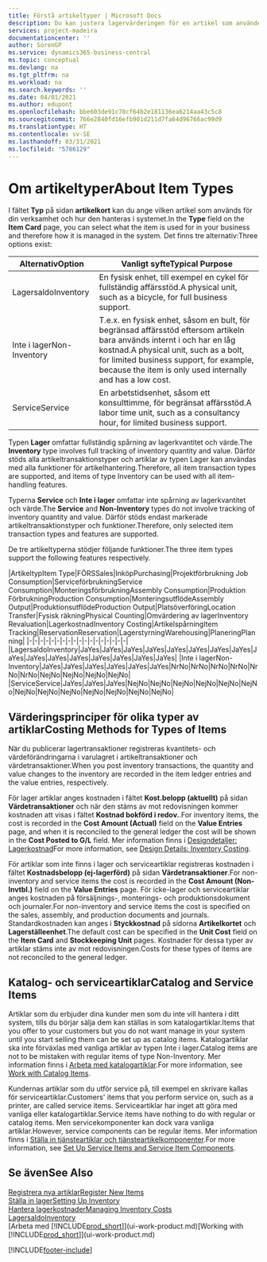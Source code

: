 ```yaml
---
title: Förstå artikeltyper | Microsoft Docs
description: Du kan justera lagervärderingen för en artikel som använder FIFO eller genomsnittliga värderingsprinciper, till exempel när artikelkostnader ändras av andra skäl än transaktioner.
services: project-madeira
documentationcenter: ''
author: SorenGP
ms.service: dynamics365-business-central
ms.topic: conceptual
ms.devlang: na
ms.tgt_pltfrm: na
ms.workload: na
ms.search.keywords: ''
ms.date: 04/01/2021
ms.author: edupont
ms.openlocfilehash: bbe603de91c78cf64b2e181136ea6214aa43c5c8
ms.sourcegitcommit: 766e2840fd16efb901d211d7fa64d96766ac99d9
ms.translationtype: HT
ms.contentlocale: sv-SE
ms.lasthandoff: 03/31/2021
ms.locfileid: "5786129"
---
```

# <a name="about-item-types"></a><span data-ttu-id="4d93d-103">Om artikeltyper</span><span class="sxs-lookup"><span data-stu-id="4d93d-103">About Item Types</span></span>
<span data-ttu-id="4d93d-104">I fältet **Typ** på sidan **artikelkort** kan du ange vilken artikel som används för din verksamhet och hur den hanteras i systemet.</span><span class="sxs-lookup"><span data-stu-id="4d93d-104">In the **Type** field on the **Item Card** page, you can select what the item is used for in your business and therefore how it is managed in the system.</span></span> <span data-ttu-id="4d93d-105">Det finns tre alternativ:</span><span class="sxs-lookup"><span data-stu-id="4d93d-105">Three options exist:</span></span>

|<span data-ttu-id="4d93d-106">Alternativ</span><span class="sxs-lookup"><span data-stu-id="4d93d-106">Option</span></span>|<span data-ttu-id="4d93d-107">Vanligt syfte</span><span class="sxs-lookup"><span data-stu-id="4d93d-107">Typical Purpose</span></span>|
|------|-----------|
|<span data-ttu-id="4d93d-108">Lagersaldo</span><span class="sxs-lookup"><span data-stu-id="4d93d-108">Inventory</span></span>|<span data-ttu-id="4d93d-109">En fysisk enhet, till exempel en cykel för fullständig affärsstöd.</span><span class="sxs-lookup"><span data-stu-id="4d93d-109">A physical unit, such as a bicycle, for full business support.</span></span>|
|<span data-ttu-id="4d93d-110">Inte i lager</span><span class="sxs-lookup"><span data-stu-id="4d93d-110">Non-Inventory</span></span>|<span data-ttu-id="4d93d-111">T.e.x. en fysisk enhet, såsom en bult, för begränsad affärsstöd eftersom artikeln bara används internt i och har en låg kostnad.</span><span class="sxs-lookup"><span data-stu-id="4d93d-111">A physical unit, such as a bolt, for limited business support, for example, because the item is only used internally and has a low cost.</span></span>|
|<span data-ttu-id="4d93d-112">Service</span><span class="sxs-lookup"><span data-stu-id="4d93d-112">Service</span></span>|<span data-ttu-id="4d93d-113">En arbetstidsenhet, såsom ett konsulttimme, för begränsat affärsstöd.</span><span class="sxs-lookup"><span data-stu-id="4d93d-113">A labor time unit, such as a consultancy hour, for limited business support.</span></span>|

<span data-ttu-id="4d93d-114">Typen **Lager** omfattar fullständig spårning av lagerkvantitet och värde.</span><span class="sxs-lookup"><span data-stu-id="4d93d-114">The **Inventory** type involves full tracking of inventory quantity and value.</span></span> <span data-ttu-id="4d93d-115">Därför stöds alla artikeltransaktionstyper och artiklar av typen Lager kan användas med alla funktioner för artikelhantering.</span><span class="sxs-lookup"><span data-stu-id="4d93d-115">Therefore, all item transaction types are supported, and items of type Inventory can be used with all item-handling features.</span></span>

<span data-ttu-id="4d93d-116">Typerna **Service** och **Inte i lager** omfattar inte spårning av lagerkvantitet och värde.</span><span class="sxs-lookup"><span data-stu-id="4d93d-116">The **Service** and **Non-Inventory** types do not involve tracking of inventory quantity and value.</span></span> <span data-ttu-id="4d93d-117">Därför stöds endast markerade artikeltransaktionstyper och funktioner.</span><span class="sxs-lookup"><span data-stu-id="4d93d-117">Therefore, only selected item transaction types and features are supported.</span></span>

<span data-ttu-id="4d93d-118">De tre artikeltyperna stödjer följande funktioner.</span><span class="sxs-lookup"><span data-stu-id="4d93d-118">The three item types support the following features respectively.</span></span>

|<span data-ttu-id="4d93d-119">Artikeltyp</span><span class="sxs-lookup"><span data-stu-id="4d93d-119">Item Type</span></span>|<span data-ttu-id="4d93d-120">FÖRS</span><span class="sxs-lookup"><span data-stu-id="4d93d-120">Sales</span></span>|<span data-ttu-id="4d93d-121">Inköp</span><span class="sxs-lookup"><span data-stu-id="4d93d-121">Purchasing</span></span>|<span data-ttu-id="4d93d-122">Projektförbrukning </span><span class="sxs-lookup"><span data-stu-id="4d93d-122">Job Consumption</span></span>|<span data-ttu-id="4d93d-123">Serviceförbrukning</span><span class="sxs-lookup"><span data-stu-id="4d93d-123">Service Consumption</span></span>|<span data-ttu-id="4d93d-124">Monteringsförbrukning</span><span class="sxs-lookup"><span data-stu-id="4d93d-124">Assembly Consumption</span></span>|<span data-ttu-id="4d93d-125">Produktion Förbrukning</span><span class="sxs-lookup"><span data-stu-id="4d93d-125">Production Consumption</span></span>|<span data-ttu-id="4d93d-126">Monteringsutflöde</span><span class="sxs-lookup"><span data-stu-id="4d93d-126">Assembly Output</span></span>|<span data-ttu-id="4d93d-127">Produktionsutflöde</span><span class="sxs-lookup"><span data-stu-id="4d93d-127">Production Output</span></span>|<span data-ttu-id="4d93d-128">Platsöverföring</span><span class="sxs-lookup"><span data-stu-id="4d93d-128">Location Transfer</span></span>|<span data-ttu-id="4d93d-129">Fysisk räkning</span><span class="sxs-lookup"><span data-stu-id="4d93d-129">Physical Counting</span></span>|<span data-ttu-id="4d93d-130">Omvärdering av lager</span><span class="sxs-lookup"><span data-stu-id="4d93d-130">Inventory Revaluation</span></span>|<span data-ttu-id="4d93d-131">Lagerkostnad</span><span class="sxs-lookup"><span data-stu-id="4d93d-131">Inventory Costing</span></span>|<span data-ttu-id="4d93d-132">Artikelspårning</span><span class="sxs-lookup"><span data-stu-id="4d93d-132">Item Tracking</span></span>|<span data-ttu-id="4d93d-133">Reservation</span><span class="sxs-lookup"><span data-stu-id="4d93d-133">Reservation</span></span>|<span data-ttu-id="4d93d-134">Lagerstyrning</span><span class="sxs-lookup"><span data-stu-id="4d93d-134">Warehousing</span></span>|<span data-ttu-id="4d93d-135">Planering</span><span class="sxs-lookup"><span data-stu-id="4d93d-135">Planning</span></span>|
|-|-|-|-|-|-|-|-|-|-|-|-|-|-|-|-|-|-|
|<span data-ttu-id="4d93d-136">Lagersaldo</span><span class="sxs-lookup"><span data-stu-id="4d93d-136">Inventory</span></span>|<span data-ttu-id="4d93d-137">Ja</span><span class="sxs-lookup"><span data-stu-id="4d93d-137">Yes</span></span>|<span data-ttu-id="4d93d-138">Ja</span><span class="sxs-lookup"><span data-stu-id="4d93d-138">Yes</span></span>|<span data-ttu-id="4d93d-139">Ja</span><span class="sxs-lookup"><span data-stu-id="4d93d-139">Yes</span></span>|<span data-ttu-id="4d93d-140">Ja</span><span class="sxs-lookup"><span data-stu-id="4d93d-140">Yes</span></span>|<span data-ttu-id="4d93d-141">Ja</span><span class="sxs-lookup"><span data-stu-id="4d93d-141">Yes</span></span>|<span data-ttu-id="4d93d-142">Ja</span><span class="sxs-lookup"><span data-stu-id="4d93d-142">Yes</span></span>|<span data-ttu-id="4d93d-143">Ja</span><span class="sxs-lookup"><span data-stu-id="4d93d-143">Yes</span></span>|<span data-ttu-id="4d93d-144">Ja</span><span class="sxs-lookup"><span data-stu-id="4d93d-144">Yes</span></span>|<span data-ttu-id="4d93d-145">Ja</span><span class="sxs-lookup"><span data-stu-id="4d93d-145">Yes</span></span>|<span data-ttu-id="4d93d-146">Ja</span><span class="sxs-lookup"><span data-stu-id="4d93d-146">Yes</span></span>|<span data-ttu-id="4d93d-147">Ja</span><span class="sxs-lookup"><span data-stu-id="4d93d-147">Yes</span></span>|<span data-ttu-id="4d93d-148">Ja</span><span class="sxs-lookup"><span data-stu-id="4d93d-148">Yes</span></span>|<span data-ttu-id="4d93d-149">Ja</span><span class="sxs-lookup"><span data-stu-id="4d93d-149">Yes</span></span>|<span data-ttu-id="4d93d-150">Ja</span><span class="sxs-lookup"><span data-stu-id="4d93d-150">Yes</span></span>|<span data-ttu-id="4d93d-151">Ja</span><span class="sxs-lookup"><span data-stu-id="4d93d-151">Yes</span></span>|<span data-ttu-id="4d93d-152">Ja</span><span class="sxs-lookup"><span data-stu-id="4d93d-152">Yes</span></span>|
|<span data-ttu-id="4d93d-153">Inte i lager</span><span class="sxs-lookup"><span data-stu-id="4d93d-153">Non-Inventory</span></span>|<span data-ttu-id="4d93d-154">Ja</span><span class="sxs-lookup"><span data-stu-id="4d93d-154">Yes</span></span>|<span data-ttu-id="4d93d-155">Ja</span><span class="sxs-lookup"><span data-stu-id="4d93d-155">Yes</span></span>|<span data-ttu-id="4d93d-156">Ja</span><span class="sxs-lookup"><span data-stu-id="4d93d-156">Yes</span></span>|<span data-ttu-id="4d93d-157">Ja</span><span class="sxs-lookup"><span data-stu-id="4d93d-157">Yes</span></span>|<span data-ttu-id="4d93d-158">Ja</span><span class="sxs-lookup"><span data-stu-id="4d93d-158">Yes</span></span>|<span data-ttu-id="4d93d-159">Ja</span><span class="sxs-lookup"><span data-stu-id="4d93d-159">Yes</span></span>|<span data-ttu-id="4d93d-160">Nr</span><span class="sxs-lookup"><span data-stu-id="4d93d-160">No</span></span>|<span data-ttu-id="4d93d-161">Nr</span><span class="sxs-lookup"><span data-stu-id="4d93d-161">No</span></span>|<span data-ttu-id="4d93d-162">Nr</span><span class="sxs-lookup"><span data-stu-id="4d93d-162">No</span></span>|<span data-ttu-id="4d93d-163">Nr</span><span class="sxs-lookup"><span data-stu-id="4d93d-163">No</span></span>|<span data-ttu-id="4d93d-164">Nr</span><span class="sxs-lookup"><span data-stu-id="4d93d-164">No</span></span>|<span data-ttu-id="4d93d-165">Nr</span><span class="sxs-lookup"><span data-stu-id="4d93d-165">No</span></span>|<span data-ttu-id="4d93d-166">Nej</span><span class="sxs-lookup"><span data-stu-id="4d93d-166">No</span></span>|<span data-ttu-id="4d93d-167">Nej</span><span class="sxs-lookup"><span data-stu-id="4d93d-167">No</span></span>|<span data-ttu-id="4d93d-168">Nej</span><span class="sxs-lookup"><span data-stu-id="4d93d-168">No</span></span>|<span data-ttu-id="4d93d-169">Nej</span><span class="sxs-lookup"><span data-stu-id="4d93d-169">No</span></span>|
|<span data-ttu-id="4d93d-170">Service</span><span class="sxs-lookup"><span data-stu-id="4d93d-170">Service</span></span>|<span data-ttu-id="4d93d-171">Ja</span><span class="sxs-lookup"><span data-stu-id="4d93d-171">Yes</span></span>|<span data-ttu-id="4d93d-172">Ja</span><span class="sxs-lookup"><span data-stu-id="4d93d-172">Yes</span></span>|<span data-ttu-id="4d93d-173">Ja</span><span class="sxs-lookup"><span data-stu-id="4d93d-173">Yes</span></span>|<span data-ttu-id="4d93d-174">Nej</span><span class="sxs-lookup"><span data-stu-id="4d93d-174">No</span></span>|<span data-ttu-id="4d93d-175">Nej</span><span class="sxs-lookup"><span data-stu-id="4d93d-175">No</span></span>|<span data-ttu-id="4d93d-176">Nej</span><span class="sxs-lookup"><span data-stu-id="4d93d-176">No</span></span>|<span data-ttu-id="4d93d-177">Nej</span><span class="sxs-lookup"><span data-stu-id="4d93d-177">No</span></span>|<span data-ttu-id="4d93d-178">Nej</span><span class="sxs-lookup"><span data-stu-id="4d93d-178">No</span></span>|<span data-ttu-id="4d93d-179">Nej</span><span class="sxs-lookup"><span data-stu-id="4d93d-179">No</span></span>|<span data-ttu-id="4d93d-180">Nej</span><span class="sxs-lookup"><span data-stu-id="4d93d-180">No</span></span>|<span data-ttu-id="4d93d-181">Nej</span><span class="sxs-lookup"><span data-stu-id="4d93d-181">No</span></span>|<span data-ttu-id="4d93d-182">Nej</span><span class="sxs-lookup"><span data-stu-id="4d93d-182">No</span></span>|<span data-ttu-id="4d93d-183">Nej</span><span class="sxs-lookup"><span data-stu-id="4d93d-183">No</span></span>|<span data-ttu-id="4d93d-184">Nej</span><span class="sxs-lookup"><span data-stu-id="4d93d-184">No</span></span>|<span data-ttu-id="4d93d-185">Nej</span><span class="sxs-lookup"><span data-stu-id="4d93d-185">No</span></span>|<span data-ttu-id="4d93d-186">Nej</span><span class="sxs-lookup"><span data-stu-id="4d93d-186">No</span></span>|

## <a name="costing-methods-for-types-of-items"></a><span data-ttu-id="4d93d-187">Värderingsprinciper för olika typer av artiklar</span><span class="sxs-lookup"><span data-stu-id="4d93d-187">Costing Methods for Types of Items</span></span>
<span data-ttu-id="4d93d-188">När du publicerar lagertransaktioner registreras kvantitets- och värdeförändringarna i varulagret i artikeltransaktioner och värdetransaktioner.</span><span class="sxs-lookup"><span data-stu-id="4d93d-188">When you post inventory transactions, the quantity and value changes to the inventory are recorded in the item ledger entries and the value entries, respectively.</span></span> 

<span data-ttu-id="4d93d-189">För lager artiklar anges kostnaden i fältet **Kost.belopp (aktuellt)** på sidan **Värdetransaktioner** och när den stäms av mot redovisningen kommer kostnaden att visas i fältet **Kostnad bokförd i redov.**.</span><span class="sxs-lookup"><span data-stu-id="4d93d-189">For inventory items, the cost is recorded in the **Cost Amount (Actual)** field on the **Value Entries** page, and when it is reconciled to the general ledger the cost will be shown in the **Cost Posted to G/L** field.</span></span> <span data-ttu-id="4d93d-190">Mer information finns i [Designdetaljer: Lagerkostnad](design-details-inventory-costing.md)</span><span class="sxs-lookup"><span data-stu-id="4d93d-190">For more information, see [Design Details: Inventory Costing](design-details-inventory-costing.md).</span></span>

<span data-ttu-id="4d93d-191">För artiklar som inte finns i lager och serviceartiklar registreras kostnaden i fältet **Kostnadsbelopp (ej-lagerförd)** på sidan **Värdetransaktioner**.</span><span class="sxs-lookup"><span data-stu-id="4d93d-191">For non-inventory and service items the cost is recorded in the **Cost Amount (Non-Invtbl.)** field on the **Value Entries** page.</span></span> <span data-ttu-id="4d93d-192">För icke-lager och serviceartiklar anges kostnaden på försäljnings-, monterings- och produktionsdokument och journaler.</span><span class="sxs-lookup"><span data-stu-id="4d93d-192">For non-inventory and service items the cost is specified on the sales, assembly, and production documents and journals.</span></span> <span data-ttu-id="4d93d-193">Standardkostnaden kan anges i **Styckkostnad** på sidorna **Artikelkortet** och **Lagerställeenhet**.</span><span class="sxs-lookup"><span data-stu-id="4d93d-193">The default cost can be specified in the **Unit Cost** field on the **Item Card** and **Stockkeeping Unit** pages.</span></span> <span data-ttu-id="4d93d-194">Kostnader för dessa typer av artiklar stäms inte av mot redovisningen.</span><span class="sxs-lookup"><span data-stu-id="4d93d-194">Costs for these types of items are not reconciled to the general ledger.</span></span> 

## <a name="catalog-and-service-items"></a><span data-ttu-id="4d93d-195">Katalog- och serviceartiklar</span><span class="sxs-lookup"><span data-stu-id="4d93d-195">Catalog and Service Items</span></span>
<span data-ttu-id="4d93d-196">Artiklar som du erbjuder dina kunder men som du inte vill hantera i ditt system, tills du börjar sälja dem kan ställas in som katalogartiklar.</span><span class="sxs-lookup"><span data-stu-id="4d93d-196">Items that you offer to your customers but you do not want manage in your system until you start selling them can be set up as catalog items.</span></span> <span data-ttu-id="4d93d-197">Katalogartiklar ska inte förväxlas med vanliga artiklar av typen Inte i lager.</span><span class="sxs-lookup"><span data-stu-id="4d93d-197">Catalog items are not to be mistaken with regular items of type Non-Inventory.</span></span> <span data-ttu-id="4d93d-198">Mer information finns i [Arbeta med katalogartiklar](inventory-how-work-nonstock-items.md).</span><span class="sxs-lookup"><span data-stu-id="4d93d-198">For more information, see [Work with Catalog Items](inventory-how-work-nonstock-items.md).</span></span>

<span data-ttu-id="4d93d-199">Kundernas artiklar som du utför service på, till exempel en skrivare kallas för serviceartiklar.</span><span class="sxs-lookup"><span data-stu-id="4d93d-199">Customers' items that you perform service on, such as a printer, are called service items.</span></span> <span data-ttu-id="4d93d-200">Serviceartiklar har inget att göra med vanliga eller katalogartiklar.</span><span class="sxs-lookup"><span data-stu-id="4d93d-200">Service items have nothing to do with regular or catalog items.</span></span> <span data-ttu-id="4d93d-201">Men servicekomponenter kan dock vara vanliga artiklar.</span><span class="sxs-lookup"><span data-stu-id="4d93d-201">However, service components can be regular items.</span></span> <span data-ttu-id="4d93d-202">Mer information finns i [Ställa in tjänsteartiklar och tjänsteartikelkomponenter](service-how-setup-service-items.md).</span><span class="sxs-lookup"><span data-stu-id="4d93d-202">For more information, see [Set Up Service Items and Service Item Components](service-how-setup-service-items.md).</span></span>

## <a name="see-also"></a><span data-ttu-id="4d93d-203">Se även</span><span class="sxs-lookup"><span data-stu-id="4d93d-203">See Also</span></span>
[<span data-ttu-id="4d93d-204">Registrera nya artiklar</span><span class="sxs-lookup"><span data-stu-id="4d93d-204">Register New Items</span></span>](inventory-how-register-new-items.md)  
[<span data-ttu-id="4d93d-205">Ställa in lager</span><span class="sxs-lookup"><span data-stu-id="4d93d-205">Setting Up Inventory</span></span>](inventory-setup-inventory.md)  
[<span data-ttu-id="4d93d-206">Hantera lagerkostnader</span><span class="sxs-lookup"><span data-stu-id="4d93d-206">Managing Inventory Costs</span></span>](finance-manage-inventory-costs.md)  
[<span data-ttu-id="4d93d-207">Lagersaldo</span><span class="sxs-lookup"><span data-stu-id="4d93d-207">Inventory</span></span>](inventory-manage-inventory.md)  
<span data-ttu-id="4d93d-208">[Arbeta med [!INCLUDE[prod_short](includes/prod_short.md)]](ui-work-product.md)</span><span class="sxs-lookup"><span data-stu-id="4d93d-208">[Working with [!INCLUDE[prod_short](includes/prod_short.md)]](ui-work-product.md)</span></span>


[!INCLUDE[footer-include](includes/footer-banner.md)]